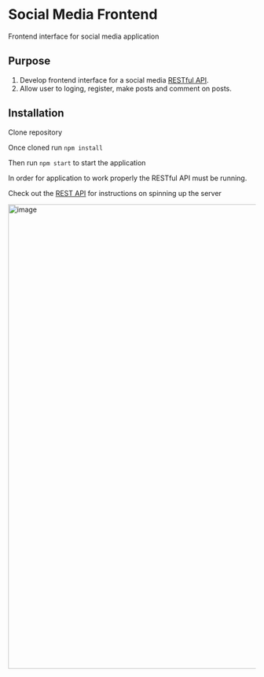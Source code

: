 # Social Media Frontend

Frontend interface for social media application

## Purpose 

1. Develop frontend interface for a social media [RESTful API](https://github.com/elewites/AppServer/blob/main/README.md).
2. Allow user to loging, register, make posts and comment on posts. 

## Installation

Clone repository

Once cloned run `npm install`

Then run `npm start` to start the application

In order for application to work properly the RESTful API must be running. 

Check out the [REST API](https://github.com/elewites/AppServer) for instructions on spinning up the server 

<img width="944" alt="image" src="https://user-images.githubusercontent.com/69447634/236649471-cfeb3d89-4323-4c4e-9a43-8ffab741f2e1.png">
